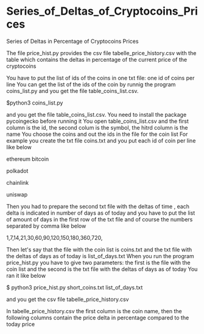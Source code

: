 # Series_of_Deltas_of_Cryptocoins_Prices
Series of Deltas in Percentage of Cryptocoins Prices

The file price_hist.py provides the csv file tabelle_price_history.csv with the table which contains the deltas in percentage of the current price of the cryptocoins

You have to put the list of ids of the coins in one txt file: one id of coins per line 
You can get the list of the ids of the coin by runnig the program coins_list.py and you get the file table_coins_list.csv. 

$python3 coins_list.py

and you get the file table_coins_list.csv. 
You need to install the package pycoingecko before running it
You open table_coins_list.csv and the first column is the id, the second colum is the symbol, the hitrd column is the name
You choose the coins and out the ids in the file for the coin list
For example you create the txt file coins.txt and you put each id of coin per line like below

ethereum
bitcoin

polkadot

chainlink

uniswap

Then you had to prepare the second txt file with the deltas of time , each delta is indicated in number of days as of today and you have to put the list of amount of days in the first row of the txt file and of course the numbers separated by comma like below

1,7,14,21,30,60,90,120,150,180,360,720,

Then let's say that the file with the coin list is coins.txt and the txt file with the deltas of days as of today is list_of_days.txt
When you run the program price_hist.py you have to give two parameters: the first is the file with the coin list and the second is the txt file with the deltas of days as of today
You ran it like below  

$ python3 price_hist.py short_coins.txt list_of_days.txt 

and you get the csv file tabelle_price_history.csv

In tabelle_price_history.csv the first column is the coin name, then the following columns contain the price delta in percentage compared to the today price


